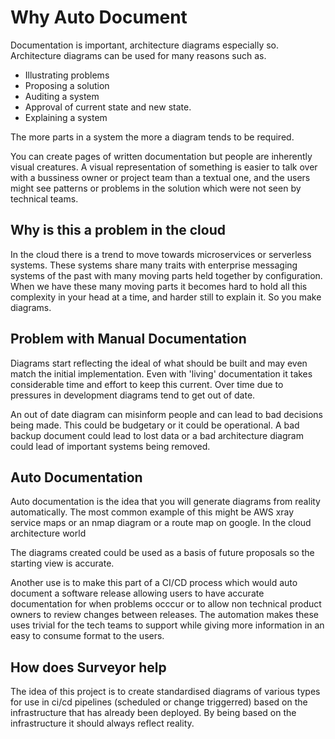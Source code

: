 # Why Auto Document

Documentation is important, architecture diagrams especially so. Architecture diagrams can be used for many reasons such as.
- Illustrating problems
- Proposing a solution
- Auditing a system
- Approval of current state and new state.
- Explaining a system

The more parts in a system the more a diagram tends to be required. 

You can create pages of written documentation but 
people are inherently visual creatures.  A visual representation of something is easier to talk over with a bussiness owner or project team than a textual one, and the users might see patterns or problems in the solution which were not seen by technical teams.

## Why is this a problem in the cloud

In the cloud there is a trend to move towards microservices or serverless systems.  These systems share many traits with enterprise messaging systems of the past with many moving parts held together by configuration.  When we have these many moving parts it becomes hard to hold all this complexity in your head at a time, and harder still to explain it.  So you make diagrams.

## Problem with Manual Documentation
Diagrams start reflecting the ideal of what should be built and may even match the initial implementation.  Even with 'living' documentation it takes considerable time and effort to keep this current.  Over time due to pressures in development diagrams tend to get out of date.

An out of date diagram can misinform people and can lead to bad decisions being made.  This could be budgetary or it could be operational.  A bad backup document could lead to lost data or a bad architecture diagram could lead of important systems being removed.

## Auto Documentation
Auto documentation is the idea that you will generate diagrams from reality automatically.  The most common example of this might be AWS xray service maps or an nmap diagram or a route map on google.  In the cloud architecture world 

The diagrams created could be used as a basis of future proposals so the starting view is accurate.  

Another use is to make this part of a CI/CD process which would auto document a software release allowing users to have accurate documentation for when problems occcur or to allow non technical product owners to review changes between releases.  The automation makes these uses trivial for the tech teams to support while giving more information in an easy to consume format to the users.


## How does Surveyor help

The idea of this project is to create standardised diagrams of various types for use in ci/cd pipelines (scheduled or change triggerred) based on the infrastructure that has already been deployed.  By being based on the infrastructure it should always reflect reality.



